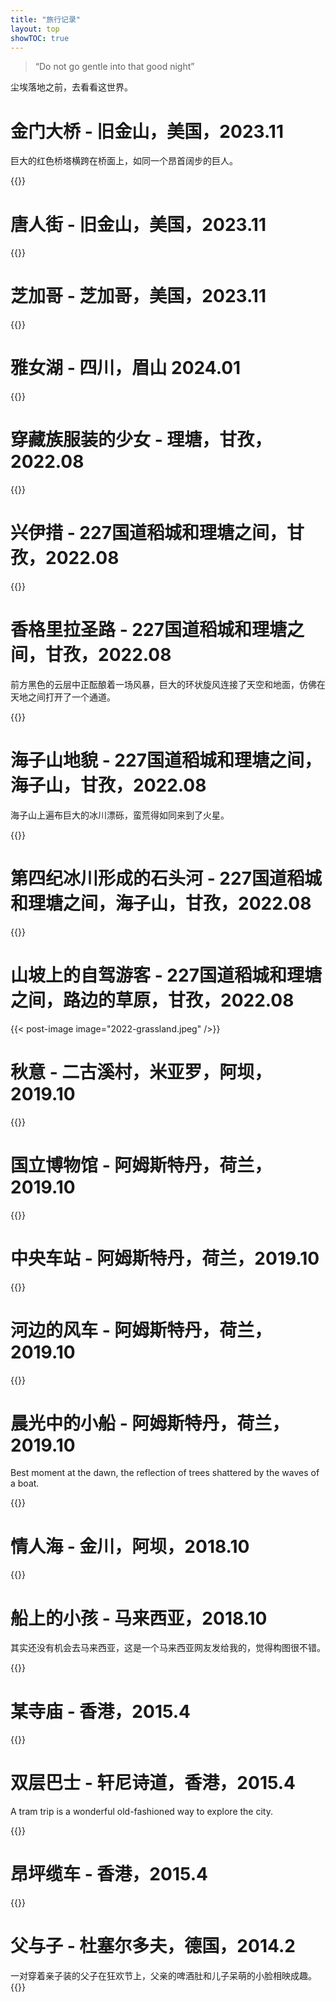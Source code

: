 ```yaml
---
title: "旅行记录"
layout: top
showTOC: true
---
```



> “Do not go gentle into that good night” 

尘埃落地之前，去看看这世界。

# 金门大桥 - 旧金山，美国，2023.11

巨大的红色桥塔横跨在桥面上，如同一个昂首阔步的巨人。

{{<post-image image="2023-11-golden-gate-bridge.jpg"/>}}

# 唐人街 - 旧金山，美国，2023.11

{{<post-image image="2023-11-san-francisco.jpg"/>}}

# 芝加哥 - 芝加哥，美国，2023.11

{{<post-image image="2023-11-chicago.jpg"/>}}

# 雅女湖 - 四川，眉山 2024.01

{{<post-image image="2023-雅女湖.jpeg"/>}}

# 穿藏族服装的少女 - 理塘，甘孜，2022.08

{{<post-image image="2022-理塘-天空之城.jpeg"/>}}

# 兴伊措 - 227国道稻城和理塘之间，甘孜，2022.08

{{<post-image image="2022-兴伊措.jpeg" />}}

# 香格里拉圣路 - 227国道稻城和理塘之间，甘孜，2022.08

前方黑色的云层中正酝酿着一场风暴，巨大的环状旋风连接了天空和地面，仿佛在天地之间打开了一个通道。

{{<post-image image="2022-兴伊措路上.jpeg" />}}

# 海子山地貌 - 227国道稻城和理塘之间，海子山，甘孜，2022.08

海子山上遍布巨大的冰川漂砾，蛮荒得如同来到了火星。

{{<post-image image="2022-海子山.jpeg" />}}

# 第四纪冰川形成的石头河 - 227国道稻城和理塘之间，海子山，甘孜，2022.08

{{<post-image image="2022-海子山冰川石头河.jpeg" />}}

# 山坡上的自驾游客 - 227国道稻城和理塘之间，路边的草原，甘孜，2022.08

{{< post-image image="2022-grassland.jpeg" />}}

# 秋意 - 二古溪村，米亚罗，阿坝，2019.10

{{<post-image image="2020-米亚罗.jpeg" />}}

# 国立博物馆 - 阿姆斯特丹，荷兰，2019.10

{{<post-image image="2019-amsterdam-rijksmuseum.jpeg" />}}

# 中央车站 - 阿姆斯特丹，荷兰，2019.10

{{<post-image image="2019-amsterdam-centraal.jpeg" />}}

# 河边的风车 - 阿姆斯特丹，荷兰，2019.10

{{<post-image image="2019-amsterdam-windmill.jpeg" />}}

# 晨光中的小船 - 阿姆斯特丹，荷兰，2019.10

Best moment at the dawn, the reflection of trees shattered by the waves of a boat.

{{<post-image image="2019-amsterdam-boat-at-dawn.jpeg" />}}

# 情人海 - 金川，阿坝，2018.10

{{<post-image image="2018-情人海.jpeg" />}}

# 船上的小孩 - 马来西亚，2018.10

其实还没有机会去马来西亚，这是一个马来西亚网友发给我的，觉得构图很不错。

{{<post-image image="2018-no-name.jpeg" />}}

# 某寺庙 - 香港，2015.4

{{<post-image image="2015-hk-temple.jpeg" />}}

# 双层巴士 - 轩尼诗道，香港，2015.4

A tram trip is a wonderful old-fashioned way to explore the city.

{{<post-image image="2015-hk-bus.jpeg" />}}

# 昂坪缆车 - 香港，2015.4

{{<post-image image="2015-hk-昂坪缆车.jpeg" />}}

# 父与子 - 杜塞尔多夫，德国，2014.2

一对穿着亲子装的父子在狂欢节上，父亲的啤酒肚和儿子呆萌的小脸相映成趣。
{{<post-image image="2014-父与子.jpeg" />}}